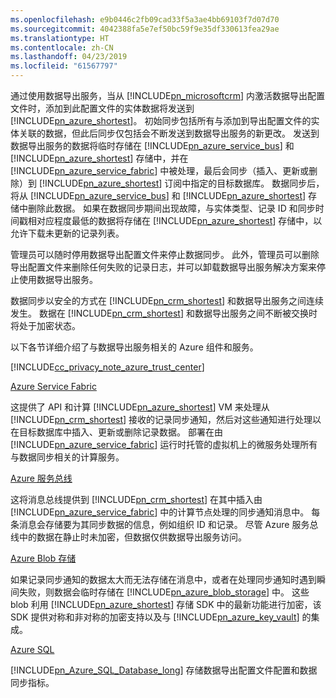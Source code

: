```yaml
---
ms.openlocfilehash: e9b0446c2fb09cad33f5a3ae4bb69103f7d07d70
ms.sourcegitcommit: 4042388fa5e7ef50bc59f9e35df330613fea29ae
ms.translationtype: HT
ms.contentlocale: zh-CN
ms.lasthandoff: 04/23/2019
ms.locfileid: "61567797"
---
```

通过使用数据导出服务，当从 [!INCLUDE[pn_microsoftcrm](pn-microsoftcrm.md)] 内激活数据导出配置文件时，添加到此配置文件的实体数据将发送到 [!INCLUDE[pn_azure_shortest](pn-azure-shortest.md)]。 初始同步包括所有与添加到导出配置文件的实体关联的数据，但此后同步仅包括会不断发送到数据导出服务的新更改。 发送到数据导出服务的数据将临时存储在 [!INCLUDE[pn_azure_service_bus](pn_azure_service_bus.md)] 和 [!INCLUDE[pn_azure_shortest](pn-azure-shortest.md)] 存储中，并在 [!INCLUDE[pn_azure_service_fabric](pn_azure_service_fabric.md)] 中被处理，最后会同步（插入、更新或删除）到 [!INCLUDE[pn_azure_shortest](pn-azure-shortest.md)] 订阅中指定的目标数据库。 数据同步后，将从 [!INCLUDE[pn_azure_service_bus](pn_azure_service_bus.md)] 和 [!INCLUDE[pn_azure_shortest](pn-azure-shortest.md)] 存储中删除此数据。 如果在数据同步期间出现故障，与实体类型、记录 ID 和同步时间戳相对应程度最低的数据将存储在 [!INCLUDE[pn_azure_shortest](pn-azure-shortest.md)] 存储中，以允许下载未更新的记录列表。  
  
 管理员可以随时停用数据导出配置文件来停止数据同步。 此外，管理员可以删除导出配置文件来删除任何失败的记录日志，并可以卸载数据导出服务解决方案来停止使用数据导出服务。  
  
 数据同步以安全的方式在 [!INCLUDE[pn_crm_shortest](pn-crm-shortest.md)] 和数据导出服务之间连续发生。 数据在 [!INCLUDE[pn_crm_shortest](pn-crm-shortest.md)] 和数据导出服务之间不断被交换时将处于加密状态。  
  
 以下各节详细介绍了与数据导出服务相关的 Azure 组件和服务。  
  
 [!INCLUDE[cc_privacy_note_azure_trust_center](cc_privacy_note_azure_trust_center.md)]  
  
 [Azure Service Fabric](https://azure.microsoft.com/services/service-fabric/)  
  
 这提供了 API 和计算 [!INCLUDE[pn_azure_shortest](pn-azure-shortest.md)] VM 来处理从 [!INCLUDE[pn_crm_shortest](pn-crm-shortest.md)] 接收的记录同步通知，然后对这些通知进行处理以在目标数据库中插入、更新或删除记录数据。 部署在由 [!INCLUDE[pn_azure_service_fabric](pn_azure_service_fabric.md)] 运行时托管的虚拟机上的微服务处理所有与数据同步相关的计算服务。  
  
 [Azure 服务总线](https://azure.microsoft.com/services/service-bus/)  
  
 这将消息总线提供到 [!INCLUDE[pn_crm_shortest](pn-crm-shortest.md)] 在其中插入由 [!INCLUDE[pn_azure_service_fabric](pn_azure_service_fabric.md)] 中的计算节点处理的同步通知消息中。 每条消息会存储要为其同步数据的信息，例如组织 ID 和记录。 尽管 Azure 服务总线中的数据在静止时未加密，但数据仅供数据导出服务访问。  
  
 [Azure Blob 存储](https://azure.microsoft.com/services/storage/)  
  
 如果记录同步通知的数据太大而无法存储在消息中，或者在处理同步通知时遇到瞬间失败，则数据会临时存储在 [!INCLUDE[pn_azure_blob_storage](pn_azure_blob_storage.md)] 中。 这些 blob 利用 [!INCLUDE[pn_azure_shortest](pn-azure-shortest.md)] 存储 SDK 中的最新功能进行加密，该 SDK 提供对称和非对称的加密支持以及与 [!INCLUDE[pn_azure_key_vault](pn-azure-key-vault.md)] 的集成。  
  
 [Azure SQL](https://azure.microsoft.com/services/sql-database/)  
  
 [!INCLUDE[pn_Azure_SQL_Database_long](pn-azure-sql-database-long.md)] 存储数据导出配置文件配置和数据同步指标。